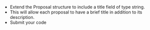 - Extend the Proposal structure to include a title field of type string.
- This will allow each proposal to have a brief title in addition to its description.
- Submit your code
